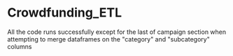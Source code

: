# Crowdfunding_ETL
All the code runs successfully except for the last of campaign section when attempting to merge dataframes on the "category" and "subcategory" columns
